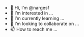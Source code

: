 - 👋 Hi, I’m @nargesf
- 👀 I’m interested in ...
- 🌱 I’m currently learning ...
- 💞️ I’m looking to collaborate on ...
- 📫 How to reach me ...

<!---
nargesf/nargesf is a ✨ special ✨ repository because its `README.md` (this file) appears on your GitHub profile.
You can click the Preview link to take a look at your changes.
--->
